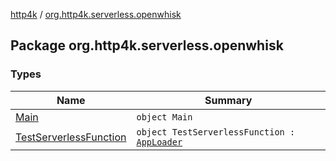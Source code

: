 [http4k](../index.md) / [org.http4k.serverless.openwhisk](./index.md)

## Package org.http4k.serverless.openwhisk

### Types

| Name | Summary |
|---|---|
| [Main](-main/index.md) | `object Main` |
| [TestServerlessFunction](-test-serverless-function/index.md) | `object TestServerlessFunction : `[`AppLoader`](../org.http4k.serverless/-app-loader.md) |
